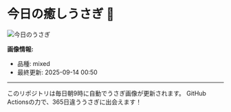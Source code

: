# 今日の癒しうさぎ 🐰

![今日のうさぎ](https://firebasestorage.googleapis.com/v0/b/rabbitdb-9370d.appspot.com/o/rabbits%2Fe92d2ef6?alt=media&token=88c63ee5-11d1-4404-aa78-be2d572fd482)

**画像情報:**
- 品種: mixed
- 最終更新: 2025-09-14 00:50

---

このリポジトリは毎日朝9時に自動でうさぎ画像が更新されます。
GitHub Actionsの力で、365日違ううさぎに出会えます！
